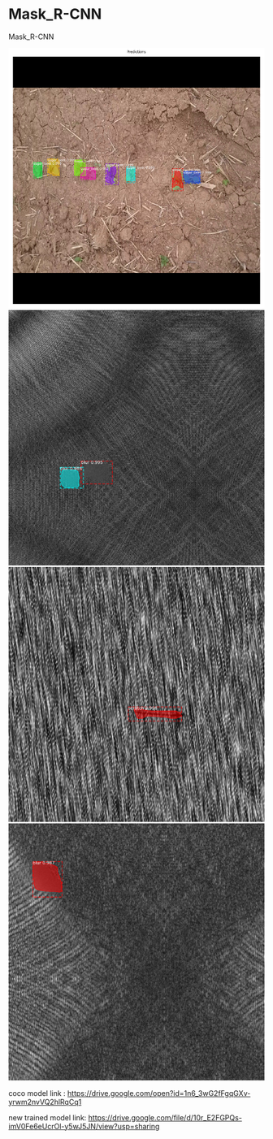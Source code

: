 # Mask_R-CNN
Mask_R-CNN

![](https://github.com/omerfarukkkoc/Mask_R-CNN/blob/master/8.png)
![](https://github.com/omerfarukkkoc/Mask_R-CNN/blob/master/5.png)
![](https://github.com/omerfarukkkoc/Mask_R-CNN/blob/master/6.png)
![](https://github.com/omerfarukkkoc/Mask_R-CNN/blob/master/2.png)

coco model link : https://drive.google.com/open?id=1n6_3wG2fFgqGXv-yrwm2nvVQ2hlRqCq1

new trained model link: https://drive.google.com/file/d/10r_E2FGPQs-imV0Fe6eUcrOl-y5wJ5JN/view?usp=sharing
